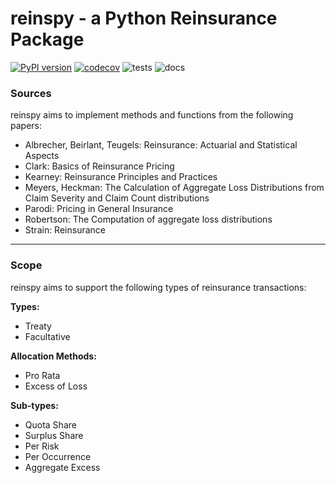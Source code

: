 # reinspy - a Python Reinsurance Package
[![PyPI version](https://badge.fury.io/py/reinspy.svg)](https://badge.fury.io/py/reinspy)
[![codecov](https://codecov.io/gh/genedan/reinspy/branch/main/graph/badge.svg?token=B2tp2sywL2)](https://codecov.io/gh/genedan/reinspy) ![tests](https://github.com/genedan/reinspy/workflows/Unit%20Tests/badge.svg) ![docs](https://github.com/genedan/reinspy/workflows/Docs/badge.svg)
### Sources

reinspy aims to implement methods and functions from the following papers:

- Albrecher, Beirlant, Teugels: Reinsurance: Actuarial and Statistical Aspects
- Clark: Basics of Reinsurance Pricing 
- Kearney: Reinsurance Principles and Practices
- Meyers, Heckman: The Calculation of Aggregate Loss Distributions from Claim Severity and Claim Count distributions
- Parodi: Pricing in General Insurance
- Robertson: The Computation of aggregate loss distributions
- Strain: Reinsurance

---
### Scope

reinspy aims to support the following types of reinsurance transactions:

**Types:**
- Treaty
- Facultative

**Allocation Methods:**
- Pro Rata
- Excess of Loss

**Sub-types:**
- Quota Share
- Surplus Share
- Per Risk
- Per Occurrence
- Aggregate Excess

